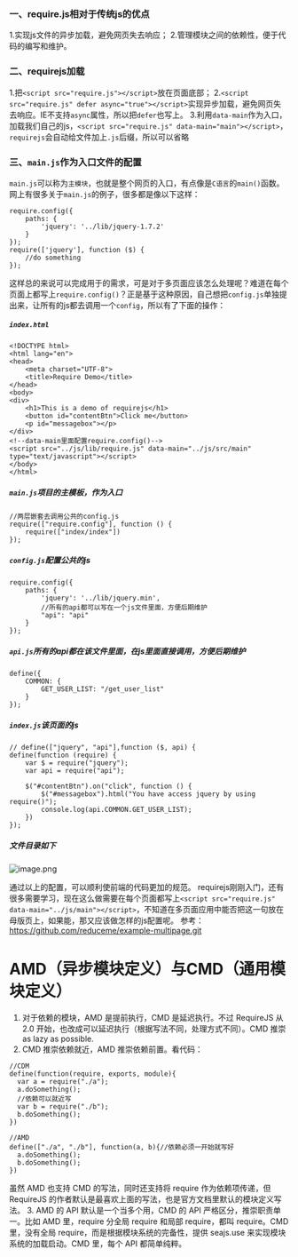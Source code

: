 ### 一、require.js相对于传统js的优点
1.实现js文件的异步加载，避免网页失去响应；
2.管理模块之间的依赖性，便于代码的编写和维护。

### 二、requirejs加载
1.把```<script src="require.js"></script>```放在页面底部；
2.```<script src="require.js" defer async="true"></script>```实现异步加载，避免网页失去响应。IE不支持`async`属性，所以把`defer`也写上。
3.利用`data-main`作为入口，加载我们自己的js，`<script src="require.js" data-main="main"></script>`，`requirejs`会自动给文件加上`.js`后缀，所以可以省略

### 三、`main.js`作为入口文件的配置
  `main.js`可以称为`主模块`，也就是整个网页的入口，有点像是`C语言`的`main()`函数。
网上有很多关于`main.js`的例子，很多都是像以下这样：
```
require.config({
    paths: {
        'jquery': '../lib/jquery-1.7.2'
    }
});
require(['jquery'], function ($) {
    //do something
});
```
这样总的来说可以完成用于的需求，可是对于多页面应该怎么处理呢？难道在每个页面上都写上`require.config()`？正是基于这种原因，自己想把`config.js`单独提出来，让所有的js都去调用一个`config`，所以有了下面的操作：
##### `index.html`
```
<!DOCTYPE html>
<html lang="en">
<head>
    <meta charset="UTF-8">
    <title>Require Demo</title>
</head>
<body>
<div>
    <h1>This is a demo of requirejs</h1>
    <button id="contentBtn">Click me</button>
    <p id="messagebox"></p>
</div>
<!--data-main里面配置require.config()-->
<script src="../js/lib/require.js" data-main="../js/src/main" type="text/javascript"></script>
</body>
</html>
```

##### `main.js`项目的主模板，作为入口
```
//两层嵌套去调用公共的config.js
require(["require.config"], function () {
    require(["index/index"])
});
```

##### `config.js`配置公共的js
```
require.config({
    paths: {
        'jquery': '../lib/jquery.min',
        //所有的api都可以写在一个js文件里面，方便后期维护
        "api": "api"
    }
});
```

#####  `api.js`所有的api都在该文件里面，在js里面直接调用，方便后期维护
```
define({
    COMMON: {
        GET_USER_LIST: "/get_user_list"
    }
});
```

##### `index.js`该页面的js
```
// define(["jquery", "api"],function ($, api) {
define(function (require) {
    var $ = require("jquery");
    var api = require("api");

    $("#contentBtn").on("click", function () {
        $("#messagebox").html("You have access jquery by using require()");
        console.log(api.COMMON.GET_USER_LIST);
    })
});
```

##### 文件目录如下

![image.png](http://upload-images.jianshu.io/upload_images/155629-57805c8c65a6f34d.png?imageMogr2/auto-orient/strip%7CimageView2/2/w/1240)

通过以上的配置，可以顺利使前端的代码更加的规范。
requirejs刚刚入门，还有很多需要学习，现在这么做需要在每个页面都写上`<script src="require.js" data-main="../js/main"></script>`，不知道在多页面应用中能否把这一句放在母版页上，如果能，那又应该做怎样的js配置呢。
参考：https://github.com/reduceme/example-multipage.git


# AMD（异步模块定义）与CMD（通用模块定义）
1. 对于依赖的模块，AMD 是提前执行，CMD 是延迟执行。不过 RequireJS 从 2.0 开始，也改成可以延迟执行（根据写法不同，处理方式不同）。CMD 推崇 as lazy as possible.
2. CMD 推崇依赖就近，AMD 推崇依赖前置。看代码：
```
//CDM
define(function(require, exports, module){
  var a = require("./a");
  a.doSomething();
  //依赖可以就近写
  var b = require("./b");
  b.doSomething();
})

//AMD
define(["./a", "./b"], function(a, b){//依赖必须一开始就写好
  a.doSomething();
  b.doSomething();
})
```
虽然 AMD 也支持 CMD 的写法，同时还支持将 require 作为依赖项传递，但 RequireJS 的作者默认是最喜欢上面的写法，也是官方文档里默认的模块定义写法。
3. AMD 的 API 默认是一个当多个用，CMD 的 API 严格区分，推崇职责单一。比如 AMD 里，require 分全局 require 和局部 require，都叫 require。CMD 里，没有全局 require，而是根据模块系统的完备性，提供 seajs.use 来实现模块系统的加载启动。CMD 里，每个 API 都简单纯粹。
